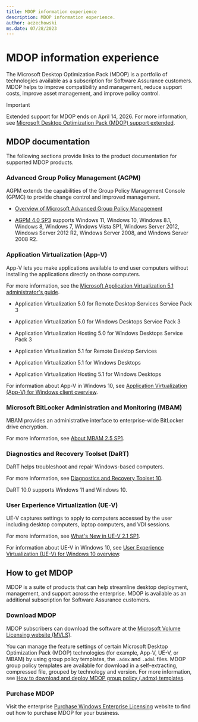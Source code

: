 ```yaml
---
title: MDOP information experience
description: MDOP information experience.
author: aczechowski
ms.date: 07/28/2023
---
```


# MDOP information experience

The Microsoft Desktop Optimization Pack (MDOP) is a portfolio of technologies available as a subscription for Software Assurance customers. MDOP helps to improve compatibility and management, reduce support costs, improve asset management, and improve policy control.

> [!IMPORTANT]
> Extended support for MDOP ends on April 14, 2026. For more information, see [Microsoft Desktop Optimization Pack (MDOP) support extended](/lifecycle/announcements/mdop-extended).

## MDOP documentation

The following sections provide links to the product documentation for supported MDOP products.

<!--
> [!NOTE]
> Documentation for previous versions of MDOP is available with the [Windows previous versions documentation](/previous-versions/windows/).
 -->

### Advanced Group Policy Management (AGPM)

AGPM extends the capabilities of the Group Policy Management Console (GPMC) to provide change control and improved management.

- [Overview of Microsoft Advanced Group Policy Management](agpm/index.md)

- [AGPM 4.0 SP3](agpm/whats-new-in-agpm-40-sp3.md) supports Windows 11, Windows 10, Windows 8.1, Windows 8, Windows 7, Windows Vista SP1, Windows Server 2012, Windows Server 2012 R2, Windows Server 2008, and Windows Server 2008 R2.

### Application Virtualization (App-V)

App-V lets you make applications available to end user computers without installing the applications directly on those computers.

For more information, see the [Microsoft Application Virtualization 5.1 administrator's guide](appv-v5/microsoft-application-virtualization-51-administrators-guide.md).

- Application Virtualization 5.0 for Remote Desktop Services Service Pack 3

- Application Virtualization 5.0 for Windows Desktops Service Pack 3

- Application Virtualization Hosting 5.0 for Windows Desktops Service Pack 3

- Application Virtualization 5.1 for Remote Desktop Services

- Application Virtualization 5.1 for Windows Desktops

- Application Virtualization Hosting 5.1 for Windows Desktops

For information about App-V in Windows 10, see [Application Virtualization (App-V) for Windows client overview](./app-v/appv-for-windows.md).

### Microsoft BitLocker Administration and Monitoring (MBAM)

MBAM provides an administrative interface to enterprise-wide BitLocker drive encryption.

For more information, see [About MBAM 2.5 SP1](mbam-v25/about-mbam-25-sp1.md).

### Diagnostics and Recovery Toolset (DaRT)

DaRT helps troubleshoot and repair Windows-based computers.

For more information, see [Diagnostics and Recovery Toolset 10](dart-v10/index.md).

DaRT 10.0 supports Windows 11 and Windows 10.

### User Experience Virtualization (UE-V)

UE-V captures settings to apply to computers accessed by the user including desktop computers, laptop computers, and VDI sessions.

For more information, see [What's New in UE-V 2.1 SP1](uev-v2/whats-new-in-ue-v-21-sp1uevv21-sp1.md).

For information about UE-V in Windows 10, see [User Experience Virtualization (UE-V) for Windows 10 overview](/windows/configuration/ue-v/uev-for-windows).

## How to get MDOP

MDOP is a suite of products that can help streamline desktop deployment, management, and support across the enterprise. MDOP is available as an additional subscription for Software Assurance customers.

### Download MDOP

MDOP subscribers can download the software at the [Microsoft Volume Licensing website (MVLS)](https://go.microsoft.com/fwlink/p/?LinkId=166331).

You can manage the feature settings of certain Microsoft Desktop Optimization Pack (MDOP) technologies (for example, App-V, UE-V, or MBAM) by using group policy templates, the `.admx` and `.adml` files. MDOP group policy templates are available for download in a self-extracting, compressed file, grouped by technology and version. For more information, see [How to download and deploy MDOP group policy (.admx) templates](solutions/how-to-download-and-deploy-mdop-group-policy--admx--templates.md).

### Purchase MDOP

Visit the enterprise [Purchase Windows Enterprise Licensing](https://www.microsoft.com/licensing/how-to-buy/how-to-buy) website to find out how to purchase MDOP for your business.
